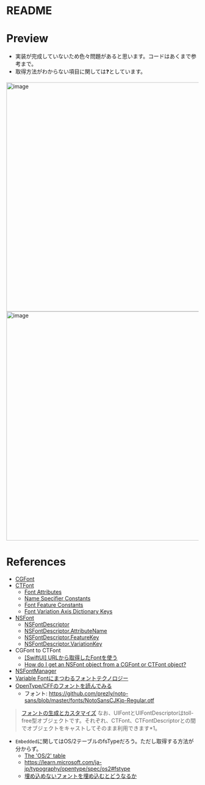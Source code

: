 #  README
# Preview
- 実装が完成していないため色々問題があると思います。コードはあくまで参考まで。
- 取得方法がわからない項目に関しては❓としています。

<img width="600" alt="image" src="https://i.imgur.com/MqhqwHV.png">

<img width="600" alt="image" src="https://i.imgur.com/h3NZSQ8.png">

# References
- [CGFont](https://developer.apple.com/documentation/coregraphics/cgfont)
- [CTFont](https://developer.apple.com/documentation/coretext/ctfont-q6r)
    - [Font Attributes](https://developer.apple.com/documentation/coretext/ctfontdescriptor/font_attributes)
    - [Name Specifier Constants](https://developer.apple.com/documentation/coretext/ctfont/name_specifier_constants)
    - [Font Feature Constants](https://developer.apple.com/documentation/coretext/ctfont/font_feature_constants)    
    - [Font Variation Axis Dictionary Keys](https://developer.apple.com/documentation/coretext/ctfont/font_variation_axis_dictionary_keys)
- [NSFont](https://developer.apple.com/documentation/appkit/nsfont)
    - [NSFontDescriptor](https://developer.apple.com/documentation/appkit/nsfontdescriptor)
    - [NSFontDescriptor\.AttributeName](https://developer.apple.com/documentation/appkit/nsfontdescriptor/attributename)
    - [NSFontDescriptor\.FeatureKey](https://developer.apple.com/documentation/appkit/nsfontdescriptor/featurekey)
    - [NSFontDescriptor\.VariationKey](https://developer.apple.com/documentation/appkit/nsfontdescriptor/variationkey)
- CGFont to CTFont
    - [\[SwiftUI\] URLから取得したFontを使う](https://zenn.dev/en3_hcl/articles/4d6099ae8fd498)
    - [How do I get an NSFont object from a CGFont or CTFont object?](https://stackoverflow.com/questions/4942711/how-do-i-get-an-nsfont-object-from-a-cgfont-or-ctfont-object)
- [NSFontManager](https://developer.apple.com/documentation/appkit/nsfontmanager)
- [Variable Fontにまつわるフォントテクノロジー](https://qiita.com/usagimaru/items/0d3c66618df43df93345)
- [OpenType/CFFのフォントを読んでみる](https://nixeneko.hatenablog.com/entry/2018/06/20/000000)
    - フォント: https://github.com/prezly/noto-sans/blob/master/fonts/NotoSansCJKjp-Regular.otf    

>[フォントの生成とカスタマイズ](https://thinkit.co.jp/story/2014/09/02/5199)
>なお、UIFontとUIFontDescriptorはtoll-free型オブジェクトです。それぞれ、CTFont、CTFontDescriptorとの間でオブジェクトをキャストしてそのまま利用できます*1。

- `Embedded`に関してはOS/2テーブルのfsTypeだろう。ただし取得する方法が分からず。
    - [The 'OS/2' table](https://developer.apple.com/fonts/TrueType-Reference-Manual/RM06/Chap6OS2.html)
    - https://learn.microsoft.com/ja-jp/typography/opentype/spec/os2#fstype
    - [埋め込めないフォントを埋め込むとどうなるか](https://zrbabbler.hatenablog.com/entry/20161016/1476593727)

